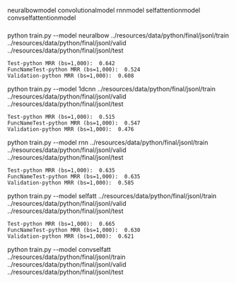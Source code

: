 neuralbowmodel
convolutionalmodel
rnnmodel
selfattentionmodel
convselfattentionmodel

### 

python train.py --model neuralbow ../resources/data/python/final/jsonl/train ../resources/data/python/final/jsonl/valid ../resources/data/python/final/jsonl/test

```
Test-python MRR (bs=1,000):  0.642
FuncNameTest-python MRR (bs=1,000):  0.524
Validation-python MRR (bs=1,000):  0.608
```

python train.py --model 1dcnn ../resources/data/python/final/jsonl/train ../resources/data/python/final/jsonl/valid ../resources/data/python/final/jsonl/test

```
Test-python MRR (bs=1,000):  0.515
FuncNameTest-python MRR (bs=1,000):  0.547
Validation-python MRR (bs=1,000):  0.476
```

python train.py --model rnn ../resources/data/python/final/jsonl/train ../resources/data/python/final/jsonl/valid ../resources/data/python/final/jsonl/test

```
Test-python MRR (bs=1,000):  0.635
FuncNameTest-python MRR (bs=1,000):  0.635
Validation-python MRR (bs=1,000):  0.585
```

python train.py --model selfatt ../resources/data/python/final/jsonl/train ../resources/data/python/final/jsonl/valid ../resources/data/python/final/jsonl/test

```
Test-python MRR (bs=1,000):  0.665
FuncNameTest-python MRR (bs=1,000):  0.630
Validation-python MRR (bs=1,000):  0.621
```

python train.py --model convselfatt ../resources/data/python/final/jsonl/train ../resources/data/python/final/jsonl/valid ../resources/data/python/final/jsonl/test

```
```
